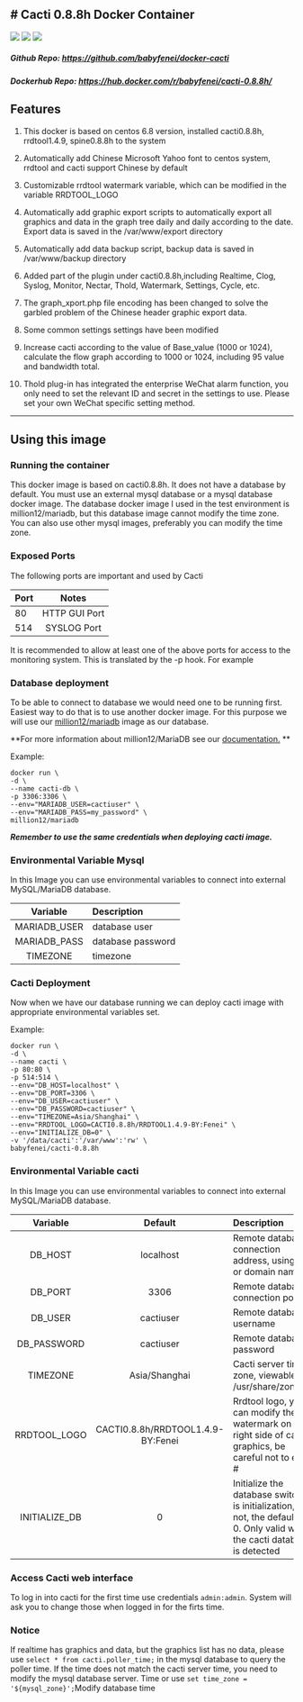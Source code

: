 ﻿﻿﻿# Cacti 0.8.8h Docker Container
---
 
[![](https://images.microbadger.com/badges/image/babyfenei/cacti-0.8.8h.svg)](https://microbadger.com/images/babyfenei/cacti-0.8.8h "Get your own image badge on microbadger.com")  [![](https://images.microbadger.com/badges/version/babyfenei/cacti-0.8.8h.svg)](https://microbadger.com/images/babyfenei/cacti-0.8.8h "Get your own version badge on microbadger.com")  [![](https://images.microbadger.com/badges/license/babyfenei/cacti-0.8.8h.svg)](https://microbadger.com/images/babyfenei/cacti-0.8.8h "Get your own license badge on microbadger.com")

##### Github Repo: https://github.com/babyfenei/docker-cacti
##### Dockerhub Repo: https://hub.docker.com/r/babyfenei/cacti-0.8.8h/

## Features
1. This docker is based on centos 6.8 version, installed cacti0.8.8h, rrdtool1.4.9, spine0.8.8h to the system

2. Automatically add Chinese Microsoft Yahoo font to centos system, rrdtool and cacti support Chinese by default

3. Customizable rrdtool watermark variable, which can be modified in the variable RRDTOOL_LOGO

4. Automatically add graphic export scripts to automatically export all graphics and data in the graph tree daily and daily according to the date. Export data is saved in the /var/www/export directory

5. Automatically add data backup script, backup data is saved in /var/www/backup directory

6. Added part of the plugin under cacti0.8.8h,including Realtime, Clog, Syslog, Monitor, Nectar, Thold, Watermark, Settings, Cycle, etc.

7. The graph_xport.php file encoding has been changed to solve the garbled problem of the Chinese header graphic export data.

8. Some common settings settings have been modified

9. Increase cacti according to the value of Base_value (1000 or 1024), calculate the flow graph according to 1000 or 1024, including 95 value and bandwidth total.

10. Thold plug-in has integrated the enterprise WeChat alarm function, you only need to set the relevant ID and secret in the settings to use. Please set your own WeChat specific setting method.

---

## Using this image
### Running the container
This docker image is based on cacti0.8.8h. It does not have a database by default. You must use an external mysql database or a mysql database docker image. The database docker image I used in the test environment is million12/mariadb, but this database image cannot modify the time zone. You can also use other mysql images, preferably you can modify the time zone.

### Exposed Ports
The following ports are important and used by Cacti

| Port |     Notes     |  
|------|:-------------:|
|  80  | HTTP GUI Port |
|  514 | SYSLOG   Port |

It is recommended to allow at least one of the above ports for access to the monitoring system. This is translated by the -p hook. For example



### Database deployment
To be able to connect to database we would need one to be running first. Easiest way to do that is to use another docker image. For this purpose we will use our [million12/mariadb](https://registry.hub.docker.com/u/million12/mariadb/) image as our database.

**For more information about million12/MariaDB see our [documentation.](https://github.com/million12/docker-mariadb) **

Example:  

    docker run \
    -d \
    --name cacti-db \
    -p 3306:3306 \
    --env="MARIADB_USER=cactiuser" \
    --env="MARIADB_PASS=my_password" \
    million12/mariadb

***Remember to use the same credentials when deploying cacti image.***

### Environmental Variable Mysql
In this Image you can use environmental variables to connect into external MySQL/MariaDB database.

| Variable|Description|
|:------:|:-----|
|MARIADB_USER|database user|  
|MARIADB_PASS|database password|  
|TIMEZONE|timezone  |

### Cacti Deployment
Now when we have our database running we can deploy cacti image with appropriate environmental variables set.

Example:  

    docker run \
    -d \
    --name cacti \
    -p 80:80 \
    -p 514:514 \
    --env="DB_HOST=localhost" \
    --env="DB_PORT=3306 \
    --env="DB_USER=cactiuser" \
    --env="DB_PASSWORD=cactiuser" \
    --env="TIMEZONE=Asia/Shanghai" \
    --env="RRDTOOL_LOGO=CACTI0.8.8h/RRDTOOL1.4.9-BY:Fenei" \
    --env="INITIALIZE_DB=0" \
    -v '/data/cacti':'/var/www':'rw' \
    babyfenei/cacti-0.8.8h


### Environmental Variable cacti
In this Image you can use environmental variables to connect into external MySQL/MariaDB database.

| Variable|Default|Description|
|:------:|:----:|:-----|
|DB_HOST|localhost|Remote database connection address, using IP or domain name|
|DB_PORT|3306|Remote database connection port|
|DB_USER|cactiuser|Remote database username|
|DB_PASSWORD|cactiuser|Remote database password|
|TIMEZONE|Asia/Shanghai|Cacti server time zone, viewable in /usr/share/zoneinfo|
|RRDTOOL_LOGO|CACTI0.8.8h/RRDTOOL1.4.9-BY:Fenei|Rrdtool logo, you can modify the watermark on the right side of cacti graphics, be careful not to enter #|
|INITIALIZE_DB|0|Initialize the database switch, 1 is initialization, 0 is not, the default is 0. Only valid when the cacti database is detected|

### Access Cacti web interface
To log in into cacti for the first time use credentials `admin:admin`. System will ask you to change those when logged in for the firts time.

### Notice
If realtime has graphics and data, but the graphics list has no data, please use `select * from cacti.poller_time;` in the mysql database to query the poller time. If the time does not match the cacti server time, you need to modify the mysql database server. Time or use `set time_zone = '${mysql_zone}';`Modify database time


